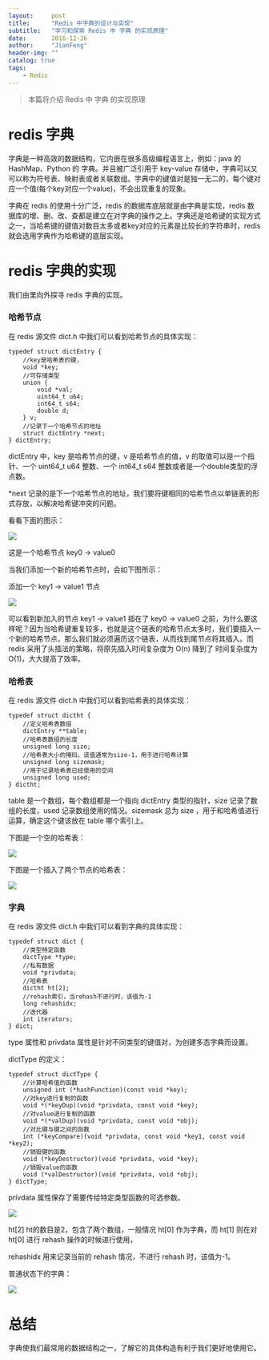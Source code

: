 ```yaml
---
layout:     post
title:      "Redis 中字典的设计与实现"
subtitle:   "学习和探索 Redis 中 字典 的实现原理"
date:       2016-12-26
author:     "JianFeng"
header-img: ""
catalog: true
tags:
    - Redis
---
```


> 本篇将介绍 Redis 中 字典 的实现原理




# redis 字典

字典是一种高效的数据结构，它内嵌在很多高级编程语言上，例如：java 的 HashMap、Python 的 字典。并且被广泛引用于 key-value 存储中，字典可以又可以称为符号表、映射表或者关联数组。字典中的键值对是独一无二的，每个键对应一个值(每个key对应一个value)，不会出现重复的现象。

字典在 redis 的使用十分广泛，redis 的数据库底层就是由字典是实现，redis 数据库的增、删、改、查都是建立在对字典的操作之上。字典还是哈希键的实现方式之一，当哈希键的键值对数目太多或者key对应的元素是比较长的字符串时，redis 就会选用字典作为哈希键的底层实现。


# redis 字典的实现

我们由里向外探寻 redis 字典的实现。


### 哈希节点

在 redis 源文件 dict.h 中我们可以看到哈希节点的具体实现：

	typedef struct dictEntry {
		//key是哈希表的键，
	    void *key;
	    //可存储类型
	    union {
	        void *val;
	        uint64_t u64;
	        int64_t s64;
	        double d;
	    } v;
	    //记录下一个哈希节点的地址
	    struct dictEntry *next;
	} dictEntry;
	

dictEntry 中，key 是哈希节点的键，v 是哈希节点的值，v 的取值可以是一个指针、一个 uint64_t u64 整数、一个 int64_t s64 整数或者是一个double类型的浮点数。

*next 记录的是下一个哈希节点的地址，我们要将键相同的哈希节点以单链表的形式存放，以解决哈希键冲突的问题。

看看下面的图示：

![](/img/blog/dict0.png)

这是一个哈希节点 key0 -> value0

当我们添加一个新的哈希节点时，会如下图所示：

添加一个 key1 -> value1 节点

![](/img/blog/dict1.jpg)

可以看到新加入的节点 key1 -> value1 插在了 key0 -> value0 之前，为什么要这样呢？因为当哈希键重复较多，也就是这个链表的哈希节点太多时，我们要插入一个新的哈希节点，那么我们就必须遍历这个链表，从而找到尾节点将其插入。而 redis 采用了头插法的策略，将原先插入时间复杂度为 O(n) 降到了 时间复杂度为 O(1)，大大提高了效率。


### 哈希表

在 redis 源文件 dict.h 中我们可以看到哈希表的具体实现：


	typedef struct dictht {
	    //定义哈希表数组
	    dictEntry **table;
	    //哈希表数组的长度
	    unsigned long size;
	    //哈希表大小的掩码，该值通常为size-1，用于进行哈希计算
	    unsigned long sizemask;
	    //用于记录哈希表已经使用的空间
	    unsigned long used;
	} dictht;
	

table 是一个数组，每个数组都是一个指向 dictEntry 类型的指针，size 记录了数组的长度，used 记录数组使用的情况。sizemask 总为 size ，用于和哈希值进行运算，确定这个键该放在 table 哪个索引上。

下图是一个空的哈希表：

![](/img/blog/dict3.png)

下图是一个插入了两个节点的哈希表：


![](/img/blog/dict4.png)
	

### 字典


在 redis 源文件 dict.h 中我们可以看到字典的具体实现：

	typedef struct dict {
	    //类型特定函数
	    dictType *type;
	    //私有数据
	    void *privdata;
	    //哈希表
	    dictht ht[2];
	    //rehash索引，当rehash不进行时，该值为-1
	    long rehashidx; 
	    //迭代器
	    int iterators; 
	} dict;

type 属性和 privdata 属性是针对不同类型的键值对，为创建多态字典而设置。

dictType 的定义：

	
	typedef struct dictType {
	    //计算哈希值的函数
	    unsigned int (*hashFunction)(const void *key);
	    //对key进行复制的函数
	    void *(*keyDup)(void *privdata, const void *key);
	    //对value进行复制的函数
	    void *(*valDup)(void *privdata, const void *obj);
	    //对比键与键之间的函数
	    int (*keyCompare)(void *privdata, const void *key1, const void *key2);
	    //销毁键的函数
	    void (*keyDestructor)(void *privdata, void *key);
	    //销毁value的函数
	    void (*valDestructor)(void *privdata, void *obj);
	} dictType;
	

privdata 属性保存了需要传给特定类型函数的可选参数。


![](/img/blog/dict2.png)

ht[2] ht的数目是2，包含了两个数组，一般情况 ht[0] 作为字典，而 ht[1] 则在对 ht[0] 进行 rehash 操作的时候进行使用，

rehashidx 用来记录当前的 rehash 情况，不进行 rehash 时，该值为-1。

普通状态下的字典：

![](/img/blog/dict5.png)


# 总结

字典使我们最常用的数据结构之一，了解它的具体构造有利于我们更好地使用它。







